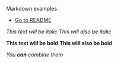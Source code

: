 Markdown examples

- [Go to README](README.md)

*This text will be italic*
_This will also be italic_

**This text will be bold**
__This will also be bold__

_You **can** combine them_
